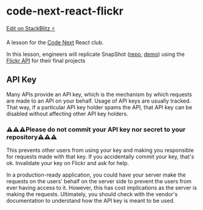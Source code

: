 # code-next-react-flickr

[Edit on StackBlitz ⚡️](https://stackblitz.com/edit/code-next-react-flickr)

A lesson for the [Code Next](https://codenext.withgoogle.com/) React club.

In this lesson, engineers will replicate SnapShot ([repo](https://github.com/Yog9/SnapShot), [demo](https://yog9.github.io/SnapShot/#/SnapScout)) using the [Flickr API](https://www.flickr.com/services/api/) for their final projects

## API Key

Many APIs provide an API key, which is the mechanism by which requests are made to an API on your behalf. Usage of API keys are usually tracked. That way, if a particular API key holder spams the API, that API key can be disabled without affecting other API key holders.

### **⚠️⚠️⚠️Please do not commit your API key nor secret to your repository⚠️⚠️⚠️**

This prevents other users from using your key and making you responsible for requests made with that key. If you accidentally commit your key, that's ok. Invalidate your key on Flickr and ask for help.

In a production-ready application, you could have your server make the requests on the users' behalf on the server side to prevent the users from ever having access to it. However, this has cost implications as the server is making the requests. Ultimately, you should check with the vendor's documentation to understand how the API key is meant to be used.
